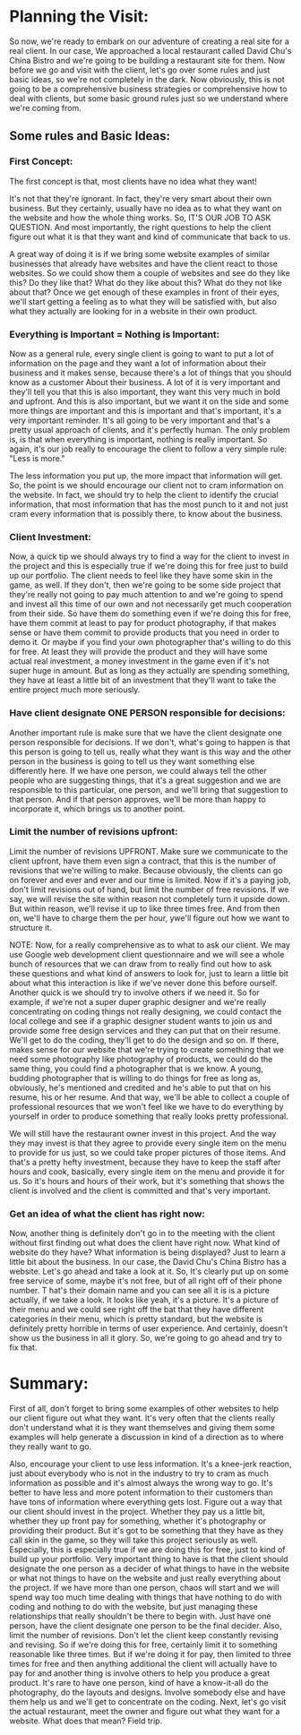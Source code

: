 # Planning the Visit:

So now, we're ready to embark on our adventure of creating a real site for a real client. 
In our case, We approached a local restaurant called David Chu's China Bistro and we're going to be building a restaurant site for them. 
Now before we go and visit with the client, let's go over some rules and just basic ideas, so we're not completely in the dark. 
Now obviously, this is not going to be a comprehensive business strategies or comprehensive how to deal with clients, but some basic ground rules just so we understand where we're coming from. 
## Some rules and Basic Ideas:

### First Concept:
The first concept is that, most clients have no idea what they want!

It's not that they're ignorant. In fact, they're very smart about their own business. 
But they certainly, usually have no idea as to what they want on the website and how the whole thing works. So, IT'S OUR JOB TO ASK QUESTION.
And most importantly, the right questions to help the client figure out what it is that they want and kind of communicate that back to us.

A great way of doing it is if we bring some website examples of similar businesses that already have websites and have the client react to those websites. 
So we could show them a couple of websites and see do they like this? Do they like that? What do they like about this? What do they not like about that? 
Once we get enough of these examples in front of their eyes, we'll start getting a feeling as to what they will be satisfied with, but also what they actually are looking for in a website in their own product.

### Everything is Important = Nothing is Important:

Now as a general rule, every single client is going to want to put a lot of information on the page and they want a lot of information about their business and it makes sense, because there's a lot of things that you should know as a customer About their business. 
A lot of it is very important and they'll tell you that this is also important, they want this very much in bold and upfront. And this is also important, but we want it on the side and some more things are important and this is important and that's important, it's a very important reminder. 
It's all going to be very important and that's a pretty usual approach of clients, and it's perfectly human. 
The only problem is, is that when everything is important, nothing is really important. 
So again, it's our job really to encourage the client to follow a very simple rule:
"Less is more." 

The less information you put up, the more impact that information will get. So, the point is we should encourage our client not to cram information on the website. 
In fact, we should try to help the client to identify the crucial information, that most information that has the most punch to it and not just cram every information that is possibly there, to know about the business. 

### Client Investment:

Now, a quick tip we should always try to find a way for the client to invest in the project and this is especially true if we're doing this for free just to build up our portfolio. 
The client needs to feel like they have some skin in the game, as well. 
If they don't, then we're going to be some side project that they're really not going to pay much attention to and we're going to spend and invest all this time of our own and not necessarily get much cooperation from their side. 
So have them do something even if we're doing this for free, have them commit at least to pay for product photography, if that makes sense or have them commit to provide products that you need in order to demo it. 
Or maybe if you find your own photographer that's willing to do this for free. At least they will provide the product and they will have some actual real investment, a money investment in the game even if it's not super huge in amount. 
But as long as they actually are spending something, they have at least a little bit of an investment that they'll want to take the entire project much more seriously. 

### Have client designate ONE PERSON responsible for decisions:

Another important rule is make sure that we have the client designate one person responsible for decisions. If we don't, what's going to happen is that this person is going to tell us, really what they want is this way and the other person in the business is going to tell us they want something else differently here. 
If we have one person, we could always tell the other people who are suggesting things, that it's a great suggestion and we are responsible to this particular, one person, and we'll bring that suggestion to that person. 
And if that person approves, we'll be more than happy to incorporate it, which brings us to another point. 

### Limit the number of revisions upfront:
Limit the number of revisions UPFRONT. Make sure we communicate to the client upfront, have them even sign a contract, that this is the number of revisions that we're willing to make. 
Because obviously, the clients can go on forever and ever and ever and our time is limited. 
Now if it's a paying job, don't limit revisions out of hand, but limit the number of free revisions. 
If we say, we will revise the site within reason not completely turn it upside down. But within reason, we'll revise it up to like three times free. 
And from then on, we'll have to charge them the per hour, ywe'll figure out how we want to structure it. 

NOTE: Now, for a really comprehensive as to what to ask our client. We may use Google web development client questionnaire and we will see a whole bunch of resources that we can draw from to really find out how to ask these questions and what kind of answers to look for, just to learn a little bit about what this interaction is like if we've never done this before ourself. 
Another quick is we should try to involve others if we need it. So for example, if we're not a super duper graphic designer and we're really concentrating on coding things not really designing, we could contact the local college and see if a graphic designer student wants to join us and provide some free design services and they can put that on their resume. 
We'll get to do the coding, they'll get to do the design and so on. If there, makes sense for our website that we're trying to create something that we need some photography like photography of products, we could do the same thing, you could find a photographer that is we know. A young, budding photographer that is willing to do things for free as long as, obviously, he's mentioned and credited and he's able to put that on his resume, his or her resume. 
And that way, we'll be able to collect a couple of professional resources that we won't feel like we have to do everything by yourself in order to produce something that really looks pretty professional. 

We will still have the restaurant owner invest in this project. And the way they may invest is that they agree to provide every single item on the menu to provide for us just, so we could take proper pictures of those items. 
And that's a pretty hefty investment, because they have to keep the staff after hours and cook, basically, every single item on the menu and provide it for us. 
So it's hours and hours of their work, but it's something that shows the client is involved and the client is committed and that's very important. 

### Get an idea of what the client has right now:

Now, another thing is definitely don't go in to the meeting with the client without first finding out what does the client have right now. 
What kind of website do they have? What information is being displayed? Just to learn a little bit about the business. In our case, the David Chu's China Bistro has a website. 
Let's go ahead and take a look at it. So, It's clearly put up on some free service of some, maybe it's not free, but of all right off of their phone number. T
hat's their domain name and you can see all it is is a picture actually, if we take a look. It looks like yeah, it's a picture. It's a picture of their menu and we could see right off the bat that they have different categories in their menu, which is pretty standard, but the website is definitely pretty horrible in terms of user experience. And certainly, doesn't show us the business in all it glory. So, we're going to go ahead and try to fix that.


# Summary:
First of all, don't forget to bring some examples of other websites to help our client figure out what they want. 
It's very often that the clients really don't understand what it is they want themselves and giving them some examples will help generate a discussion in kind of a direction as to where they really want to go. 

Also, encourage your client to use less information. It's a knee-jerk reaction, just about everybody who is not in the industry to try to cram as much information as possible and it's almost always the wrong way to go. 
It's better to have less and more potent information to their customers than have tons of information where everything gets lost. 
Figure out a way that our client should invest in the project. 
Whether they pay us a little bit, whether they up front pay for something, whether it's photography or providing their product. 
But it's got to be something that they have as they call skin in the game, so they will take this project seriously as well. 
Especially, this is especially true if we are doing this for free, just to kind of build up your portfolio. Very important thing to have is that the client should designate the one person as a decider of what things to have in the website or what not things to have on the website and just really everything about the project. 
If we have more than one person, chaos will start and we will spend way too much time dealing with things that have nothing to do with coding and nothing to do with the website, but just managing these relationships that really shouldn't be there to begin with. 
Just have one person, have the client designate one person to be the final decider. 
Also, limit the number of revisions. Don't let the client keep constantly revising and revising. So if we're doing this for free, certainly limit it to something reasonable like three times. 
But if we're doing it for pay, then limited to three times for free and then anything additional the client will actually have to pay for and another thing is involve others to help you produce a great product. 
It's rare to have one person, kind of have a know-it-all do the photography, do the layouts and designs. 
Involve somebody else and have them help us and we'll get to concentrate on the coding. 
Next, let's go visit the actual restaurant, meet the owner and figure out what they want for a website. What does that mean? Field trip.